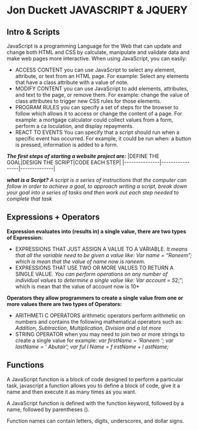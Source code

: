# Jon Duckett JAVASCRIPT & JQUERY
## Intro & Scripts
JavaScript is a programming Language for the Web that can update and change both HTML and CSS by calculate, manipulate and validate data and make web pages more interactive.
When using JavaScript, you can easily:
 * ACCESS CONTENT   you can use JavaScript to select any element, attribute, or text from an HTML page. For example: Select any elements that have a class attribute with a value of note.
 * MODIFY CONTENT you can use JavaScript to add elements, attributes, and text to the page, or remove them. For example: change the value of class attributes to trigger new CSS rules for those elements.
 * PROGRAM RULES you can specify a set of steps for the browser to follow which allows it to access or change the content of a page. For example: a mortgage calculator could collect values from a form, perform a ca loculation, and display repayments.
 * REACT TO EVENTS You can specify that a script should run when a specific event has occurred. For example, it could be run when: a button is pressed, information is added to a form.

 ***The first steps of starting a website project are:***
 |DEFINE THE GOAL|DESIGN THE SCRIPT|CODE EACH STEP|
 |---------------|-----------------|--------------|
 


 
 ***what is a Script?*** *A script is a series of instructions that the computer can follow in order to achieve a goal, to approach writing a script, break down your goal into a series of tasks and then work out each step needed to complete that task*

 ## Expressions + Operators
 **Expression evaluates into (results in) a single value, there are two types of Expression:**
  * EXPRESSIONS THAT JUST ASSIGN A VALUE TO A VARIABLE.
*It means that all the variable need to be given a value like:
Var name = “Raneem”; which is mean that the value of name now is raneem.*
* EXPRESSIONS THAT USE TWO OR MORE VALUES TO RETURN A SINGLE VALUE.
*You can perform operations on any number of individual values to determine a single value like: 
Var account = 5*2;”; which is mean that the value of account now is 10* 

**Operators they allow programmers to create a single value from one or more values there are two types of Operators:**

* ARITHMETI C OPERATORS arithmetic operators perform arithmetic on numbers and contains the following mathematical operators such as: *Addition, Subtraction, Multiplication, Division and a lot more*
* STRING OPERATOR when you may need to join two or more strings to create a single value for example: 
*var firstName = ‘Raneem ‘; 
var lastName = ' Abutair’; 
var ful l Name = f irstName + l astName;*


## Functions
A JavaScript function is a block of code designed to perform a particular task,
javascript a function allows you to define a block of code, give it a name and then execute it as many times as you want.

A JavaScript function is defined with the function keyword, followed by a name, followed by parentheses ().

Function names can contain letters, digits, underscores, and dollar signs.





